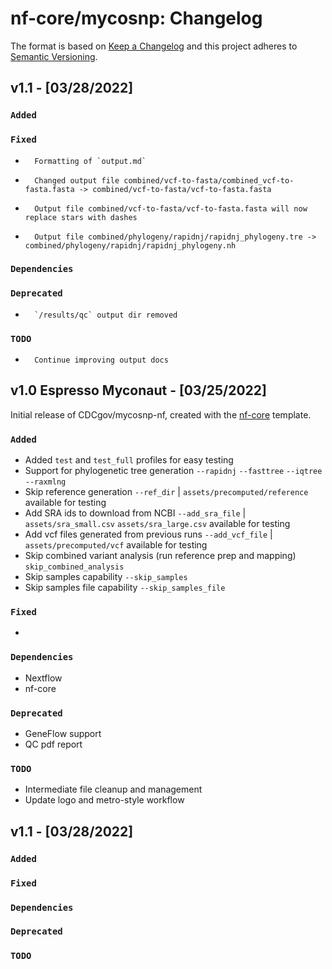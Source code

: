 # nf-core/mycosnp: Changelog

The format is based on [Keep a Changelog](https://keepachangelog.com/en/1.0.0/)
and this project adheres to [Semantic Versioning](https://semver.org/spec/v2.0.0.html).

## v1.1 - [03/28/2022]

### `Added`

### `Fixed`

*		Formatting of `output.md`
*       Changed output file combined/vcf-to-fasta/combined_vcf-to-fasta.fasta -> combined/vcf-to-fasta/vcf-to-fasta.fasta
*       Output file combined/vcf-to-fasta/vcf-to-fasta.fasta will now replace stars with dashes
*       Output file combined/phylogeny/rapidnj/rapidnj_phylogeny.tre -> combined/phylogeny/rapidnj/rapidnj_phylogeny.nh

### `Dependencies`

### `Deprecated`

*		`/results/qc` output dir removed

### `TODO`

*		Continue improving output docs

## v1.0 Espresso Myconaut - [03/25/2022]

Initial release of CDCgov/mycosnp-nf, created with the [nf-core](https://nf-co.re/) template.

### `Added`

*   Added `test` and `test_full` profiles for easy testing
*   Support for phylogenetic tree generation `--rapidnj` `--fasttree` `--iqtree` `--raxmlng`
*   Skip reference generation `--ref_dir` | `assets/precomputed/reference` available for testing
*   Add SRA ids to download from NCBI `--add_sra_file` | `assets/sra_small.csv` `assets/sra_large.csv` available for testing
*   Add vcf files generated from previous runs `--add_vcf_file` | `assets/precomputed/vcf` available for testing
*   Skip combined variant analysis (run reference prep and mapping) `skip_combined_analysis`
*   Skip samples capability `--skip_samples`
*   Skip samples file capability `--skip_samples_file`

### `Fixed`

*   
### `Dependencies`

*   Nextflow
*   nf-core
### `Deprecated`

*   GeneFlow support
*   QC pdf report
### `TODO`

*   Intermediate file cleanup and management
*   Update logo and metro-style workflow

## v1.1 - [03/28/2022]

### `Added`

### `Fixed`

### `Dependencies`

### `Deprecated`

### `TODO`
